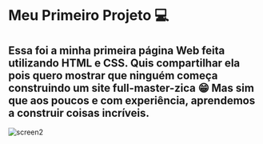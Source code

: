 # Meu Primeiro Projeto :computer:
## Essa foi a minha primeira página Web feita utilizando HTML e CSS. Quis compartilhar ela pois quero mostrar que ninguém começa construindo um site full-master-zica :grin: Mas sim que aos poucos e com experiência, aprendemos a construir coisas incríveis.

![screen2](https://user-images.githubusercontent.com/69599810/115490358-526ff480-a234-11eb-8597-ea8f502fca09.gif)
